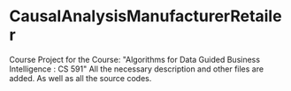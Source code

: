 # CausalAnalysisManufacturerRetailer
Course Project for the Course: "Algorithms for Data Guided Business Intelligence : CS 591"  All the necessary description and other files are added. As well as all the source codes.
